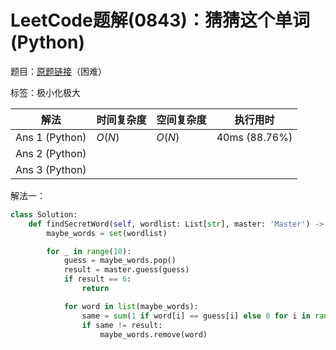 # LeetCode题解(0843)：猜猜这个单词(Python)

题目：[原题链接](https://leetcode-cn.com/problems/guess-the-word/)（困难）

标签：极小化极大

| 解法           | 时间复杂度 | 空间复杂度 | 执行用时      |
| -------------- | ---------- | ---------- | ------------- |
| Ans 1 (Python) | $O(N)$     | $O(N)$     | 40ms (88.76%) |
| Ans 2 (Python) |            |            |               |
| Ans 3 (Python) |            |            |               |

解法一：

```python
class Solution:
    def findSecretWord(self, wordlist: List[str], master: 'Master') -> None:
        maybe_words = set(wordlist)

        for _ in range(10):
            guess = maybe_words.pop()
            result = master.guess(guess)
            if result == 6:
                return

            for word in list(maybe_words):
                same = sum(1 if word[i] == guess[i] else 0 for i in range(6))
                if same != result:
                    maybe_words.remove(word)
```